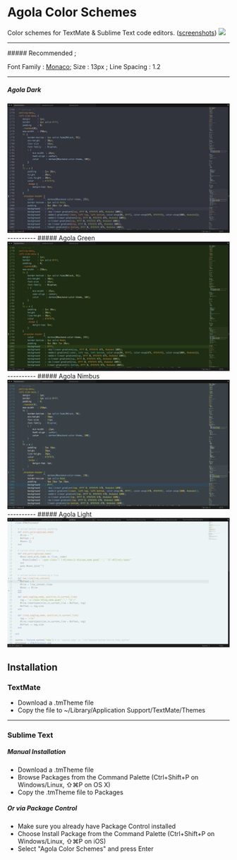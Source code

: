 # Agola Color Schemes
Color schemes for TextMate &amp; Sublime Text code editors. (<a href="https://github.com/UnderlineWords/Agola-Color-Schemes/tree/master/screenshots">screenshots</a>)
<img src="http://img.shields.io/badge/v-1.2.0-yellowgreen.svg" />
<hr>
##### Recommended ; 
<p>Font Family : <a href="https://en.wikipedia.org/wiki/Monaco_(typeface)">Monaco</a>; Size : 13px ; Line Spacing : 1.2</p>

----------
##### Agola Dark 
<img src="https://raw.githubusercontent.com/UnderlineWords/Agola-Color-Schemes/master/screenshots/Dark/dark.png" />
----------
##### Agola Green 
<img src="https://raw.githubusercontent.com/UnderlineWords/Agola-Color-Schemes/master/screenshots/Green/green.png" />
----------
##### Agola Nimbus 
<img src="https://raw.githubusercontent.com/UnderlineWords/Agola-Color-Schemes/master/screenshots/Nimbus/nimbus.png" />
----------
##### Agola Light
<img src="https://raw.githubusercontent.com/UnderlineWords/Agola-Color-Schemes/master/screenshots/Light/light.png" />

## Installation

### TextMate
 - Download a .tmTheme file
 - Copy the file to ~/Library/Application Support/TextMate/Themes

----------
### Sublime Text
##### Manual Installation
- Download a .tmTheme file
- Browse Packages from the Command Palette (Ctrl+Shift+P on Windows/Linux, ⇧⌘P on OS X)
- Copy the .tmTheme file to Packages

##### Or via Package Control
- Make sure you already have Package Control installed
- Choose Install Package from the Command Palette (Ctrl+Shift+P on Windows/Linux, ⇧⌘P on iOS)
- Select "Agola Color Schemes" and press Enter
